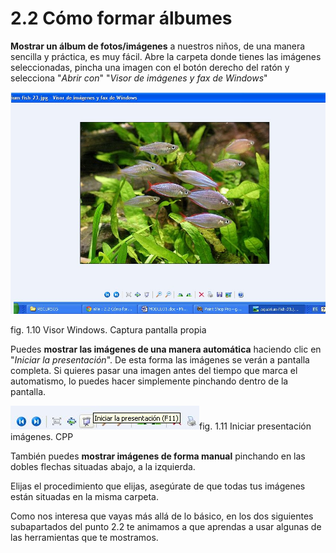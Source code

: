 # 2.2 Cómo formar álbumes

**Mostrar un álbum de fotos/imágenes** a nuestros niños, de una manera sencilla y práctica, es muy fácil. Abre la carpeta donde tienes las imágenes seleccionadas, pincha una imagen con el botón derecho del ratón y selecciona "_Abrir con_" "_Visor de imágenes y fax de Windows_"


![](img/visor_windows.jpg "visor de windows")


fig. 1.10 Visor Windows. Captura pantalla propia

Puedes **mostrar las imágenes de una manera automática** haciendo clic en "_Iniciar la presentación_". De esta forma las imágenes se verán a pantalla completa. Si quieres pasar una imagen antes del tiempo que marca el automatismo, lo puedes hacer simplemente pinchando dentro de la pantalla.


![](img/iniciar_presentacion.jpg)fig. 1.11 Iniciar presentación imágenes. CPP


También puedes **mostrar imágenes de forma manual** pinchando en las dobles flechas situadas abajo, a la izquierda.

Elijas el procedimiento que elijas, asegúrate de que todas tus imágenes están situadas en la misma carpeta.

Como nos interesa que vayas más allá de lo básico, en los dos siguientes subapartados del punto 2.2 te animamos a que aprendas a usar algunas de las herramientas que te mostramos.

